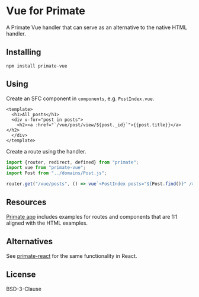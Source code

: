 # Vue for Primate

A Primate Vue handler that can serve as an alternative to the native HTML
handler.

## Installing

```
npm install primate-vue
```

## Using

Create an SFC component in `components`, e.g. `PostIndex.vue`.

```vue
<template>
  <h1>All posts</h1>
  <div v-for="post in posts">
    <h2><a :href="`/vue/post/view/${post._id}`">{{post.title}}</a></h2>
  </div>
</template>
```

Create a route using the handler.

```js
import {router, redirect, defined} from "primate";
import vue from "primate-vue";
import Post from "../domains/Post.js";

router.get("/vue/posts", () => vue`<PostIndex posts="${Post.find()}" />`);
```

## Resources

[Primate app][primate-app] includes examples for routes and components that are
1:1 aligned with the HTML examples.


## Alternatives

See [primate-react] for the same functionality in React.

## License

BSD-3-Clause

[primate-app]: https://github.com/primatejs/primate-app
[primate-react]: https://github.com/primatejs/primate-react
